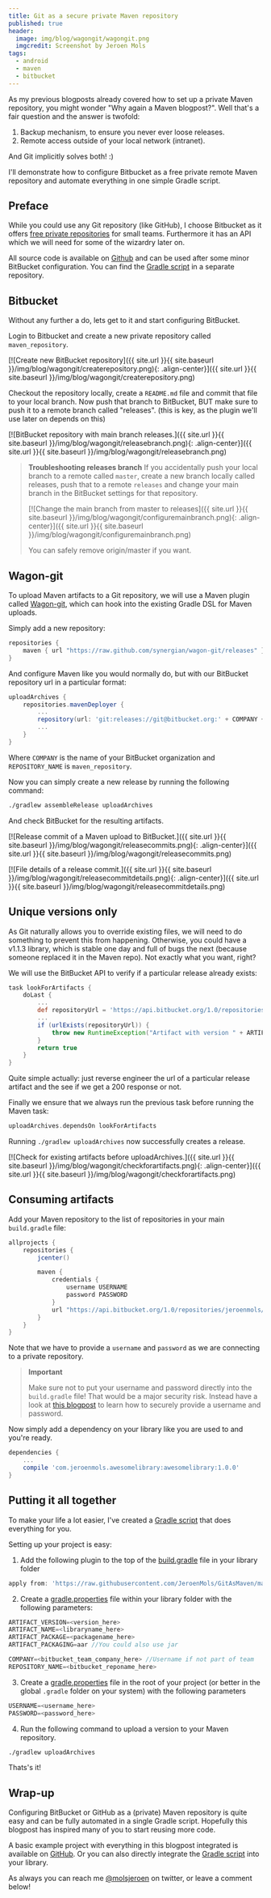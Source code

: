 ```yaml
---
title: Git as a secure private Maven repository
published: true
header:
  image: img/blog/wagongit/wagongit.png
  imgcredit: Screenshot by Jeroen Mols
tags:
  - android
  - maven
  - bitbucket
---
```

As my previous blogposts already covered how to set up a private Maven repository, you might wonder "Why again a Maven blogpost?". Well that's a fair question and the answer is twofold:

1. Backup mechanism, to ensure you never ever loose releases.
2. Remote access outside of your local network (intranet).

And Git implicitly solves both! :)

I'll demonstrate how to configure Bitbucket as a free private remote Maven repository and automate everything in one simple Gradle script.

## Preface
While you could use any Git repository (like GitHub), I choose Bitbucket as it offers [free private repositories](https://bitbucket.org/product/pricing) for small teams. Furthermore it has an API which we will need for some of the wizardry later on.

All source code is available on [Github](https://github.com/JeroenMols/WagonGitExample) and can be used after some minor BitBucket configuration. You can find the [Gradle script](https://github.com/JeroenMols/GitAsMaven) in a separate repository.

## Bitbucket
Without any further a do, lets get to it and start configuring BitBucket.

Login to Bitbucket and create a new private repository called `maven_repository`.

[![Create new BitBucket repository]({{ site.url }}{{ site.baseurl }}/img/blog/wagongit/createrepository.png){: .align-center}]({{ site.url }}{{ site.baseurl }}/img/blog/wagongit/createrepository.png)

Checkout the repository locally, create a `README.md` file and commit that file to your local branch. Now push that branch to BitBucket, BUT make sure to push it to a remote branch called "releases". (this is key, as the plugin we'll use later on depends on this)

[![BitBucket repository with main branch releases.]({{ site.url }}{{ site.baseurl }}/img/blog/wagongit/releasebranch.png){: .align-center}]({{ site.url }}{{ site.baseurl }}/img/blog/wagongit/releasebranch.png)

> **Troubleshooting releases branch**
> If you accidentally push your local branch to a remote called `master`, create a new branch locally called releases, push that to a remote `releases` and change your main branch in the BitBucket settings for that repository.
>
> [![Change the main branch from master to releases]({{ site.url }}{{ site.baseurl }}/img/blog/wagongit/configuremainbranch.png){: .align-center}]({{ site.url }}{{ site.baseurl }}/img/blog/wagongit/configuremainbranch.png)
>
> You can safely remove origin/master if you want.

## Wagon-git
To upload Maven artifacts to a Git repository, we will use a Maven plugin called [Wagon-git](https://synergian.github.io/wagon-git/), which can hook into the existing Gradle DSL for Maven uploads.

Simply add a new repository:

```groovy
repositories {
    maven { url "https://raw.github.com/synergian/wagon-git/releases" }
}
```

And configure Maven like you would normally do, but with our BitBucket repository url in a particular format:

```groovy
uploadArchives {
    repositories.mavenDeployer {
        ...
        repository(url: 'git:releases://git@bitbucket.org:' + COMPANY + '/' + REPOSITORY_NAME + '.git')
        ...
    }
}
```

Where `COMPANY` is the name of your BitBucket organization and `REPOSITORY_NAME` is `maven_repository`.

Now you can simply create a new release by running the following command:

```bash
./gradlew assembleRelease uploadArchives
```

And check BitBucket for the resulting artifacts.

[![Release commit of a Maven upload to BitBucket.]({{ site.url }}{{ site.baseurl }}/img/blog/wagongit/releasecommits.png){: .align-center}]({{ site.url }}{{ site.baseurl }}/img/blog/wagongit/releasecommits.png)

[![File details of a release commit.]({{ site.url }}{{ site.baseurl }}/img/blog/wagongit/releasecommitdetails.png){: .align-center}]({{ site.url }}{{ site.baseurl }}/img/blog/wagongit/releasecommitdetails.png)


## Unique versions only
As Git naturally allows you to override existing files, we will need to do something to prevent this from happening. Otherwise, you could have a v1.1.3 library, which is stable one day and full of bugs the next (because someone replaced it in the Maven repo). Not exactly what you want, right?

We will use the BitBucket API to verify if a particular release already exists:

```groovy
task lookForArtifacts {
    doLast {
        ...
        def repositoryUrl = 'https://api.bitbucket.org/1.0/repositories/' + COMPANY + '/' + REPOSITORY_NAME + '/raw/releases/' + artifactPath
        ...
        if (urlExists(repositoryUrl)) {
            throw new RuntimeException("Artifact with version " + ARTIFACT_VERSION + " already exist - not executing uploadArchives")
        }
        return true
    }
}
```

Quite simple actually: just reverse engineer the url of a particular release artifact and the see if we get a 200 response or not.

Finally we ensure that we always run the previous task before running the Maven task:

```groovy
uploadArchives.dependsOn lookForArtifacts
```

Running `./gradlew uploadArchives` now successfully creates a release.

[![Check for existing artifacts before uploadArchives.]({{ site.url }}{{ site.baseurl }}/img/blog/wagongit/checkforartifacts.png){: .align-center}]({{ site.url }}{{ site.baseurl }}/img/blog/wagongit/checkforartifacts.png)


## Consuming artifacts
Add your Maven repository to the list of repositories in your main `build.gradle` file:

```groovy
allprojects {
    repositories {
        jcenter()

        maven {
            credentials {
                username USERNAME
                password PASSWORD
            }
            url "https://api.bitbucket.org/1.0/repositories/jeroenmols/maven_repository/raw/releases"
        }
    }
}
```

Note that we have to provide a `username` and `password` as we are connecting to a private repository.

> **Important**
>
> Make sure not to put your username and password directly into the `build.gradle` file! That would be a major security risk. Instead have a look at [this blogpost](http://jeroenmols.com/blog/2015/08/13/artifactory2/) to learn how to securely provide a username and password.

Now simply add a dependency on your library like you are used to and you're ready.

```groovy
dependencies {
    ...
    compile 'com.jeroenmols.awesomelibrary:awesomelibrary:1.0.0'
}
```

## Putting it all together
To make your life a lot easier, I've created a [Gradle script](https://github.com/JeroenMols/WagonGitExample/blob/master/library/publish-bitbucket.gradle) that does everything for you.

Setting up your project is easy:

1. Add the following plugin to the top of the [build.gradle](https://github.com/JeroenMols/WagonGitExample/blob/master/library/build.gradle) file in your library folder

  ```groovy
  apply from: 'https://raw.githubusercontent.com/JeroenMols/GitAsMaven/master/publish-bitbucket.gradle'
  ```

2. Create a [gradle.properties](https://github.com/JeroenMols/WagonGitExample/blob/master/library/gradle.properties) file within your library folder with the following parameters:

  ```groovy
  ARTIFACT_VERSION=<version_here>
  ARTIFACT_NAME=<libraryname_here>
  ARTIFACT_PACKAGE=<packagename_here>
  ARTIFACT_PACKAGING=aar //You could also use jar

  COMPANY=<bitbucket_team_company_here> //Username if not part of team
  REPOSITORY_NAME=<bitbucket_reponame_here>
  ```

3. Create a [gradle.properties](https://github.com/JeroenMols/WagonGitExample/blob/master/gradle.properties) file in the root of your project (or better in the global `.gradle` folder on your system) with the following parameters

  ```groovy
  USERNAME=<username_here>
  PASSWORD=<password_here>
  ```

4. Run the following command to upload a version to your Maven repository.

  ```bash
  ./gradlew uploadArchives
  ```

Thats's it!

## Wrap-up
Configuring BitBucket or GitHub as a (private) Maven repository is quite easy and can be fully automated in a single Gradle script. Hopefully this blogpost has inspired many of you to start reusing more code.

A basic example project with everything in this blogpost integrated is available on [GitHub](https://github.com/JeroenMols/WagonGitExample). Or you can also directly integrate the [Gradle script](https://github.com/JeroenMols/GitAsMaven) into your library.

As always you can reach me [@molsjeroen](https://twitter.com/molsjeroen) on twitter, or leave a comment below!
